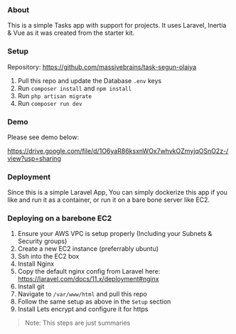 ### About
This is a simple Tasks app with support for projects. It uses Laravel, Inertia & Vue as it was created from the starter kit.

### Setup
Repository: https://github.com/massivebrains/task-segun-olaiya

1. Pull this repo and update the Database `.env` keys
2. Run `composer install` and `npm install`
3. Run `php artisan migrate`
4. Run `composer run dev`

### Demo
Please see demo below:

https://drive.google.com/file/d/1O6yaR86ksxnWOx7whvkOZmyjqOSnO2z-/view?usp=sharing


### Deployment
Since this is a simple Laravel App, You can simply dockerize this app if you like and run it as a container, or run it on a bare bone server like EC2.

### Deploying on a barebone EC2
1. Ensure your AWS VPC is setup properly (Including your Subnets & Security groups)
2. Create a new EC2 instance (preferrably ubuntu)
3. Ssh into the EC2 box
4. Install Nginx
5. Copy the default nginx config from Laravel here: https://laravel.com/docs/11.x/deployment#nginx
6. Install git
7. Navigate to `/var/www/html` and pull this repo
8. Follow the same setup as above in the `Setup` section
9. Install Lets encrypt and configure it for https
> Note: This steps are just summaries
